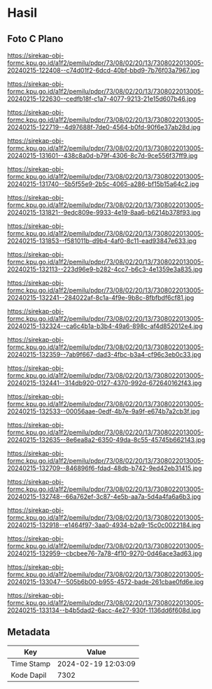 # Hasil

## Foto C Plano

https://sirekap-obj-formc.kpu.go.id/a1f2/pemilu/pdpr/73/08/02/20/13/7308022013005-20240215-122408--c74d01f2-6dcd-40bf-bbd9-7b76f03a7967.jpg

https://sirekap-obj-formc.kpu.go.id/a1f2/pemilu/pdpr/73/08/02/20/13/7308022013005-20240215-122630--cedfb18f-c1a7-4077-9213-21e15d607b46.jpg

https://sirekap-obj-formc.kpu.go.id/a1f2/pemilu/pdpr/73/08/02/20/13/7308022013005-20240215-122719--4d97688f-7de0-4564-b0fd-90f6e37ab28d.jpg

https://sirekap-obj-formc.kpu.go.id/a1f2/pemilu/pdpr/73/08/02/20/13/7308022013005-20240215-131601--438c8a0d-b79f-4306-8c7d-9ce556f37ff9.jpg

https://sirekap-obj-formc.kpu.go.id/a1f2/pemilu/pdpr/73/08/02/20/13/7308022013005-20240215-131740--5b5f55e9-2b5c-4065-a286-bf15b15a64c2.jpg

https://sirekap-obj-formc.kpu.go.id/a1f2/pemilu/pdpr/73/08/02/20/13/7308022013005-20240215-131821--9edc809e-9933-4e19-8aa6-b6214b378f93.jpg

https://sirekap-obj-formc.kpu.go.id/a1f2/pemilu/pdpr/73/08/02/20/13/7308022013005-20240215-131853--f581011b-d9b4-4af0-8c11-ead93847e633.jpg

https://sirekap-obj-formc.kpu.go.id/a1f2/pemilu/pdpr/73/08/02/20/13/7308022013005-20240215-132113--223d96e9-b282-4cc7-b6c3-4e1359e3a835.jpg

https://sirekap-obj-formc.kpu.go.id/a1f2/pemilu/pdpr/73/08/02/20/13/7308022013005-20240215-132241--284022af-8c1a-4f9e-9b8c-8fbfbdf6cf81.jpg

https://sirekap-obj-formc.kpu.go.id/a1f2/pemilu/pdpr/73/08/02/20/13/7308022013005-20240215-132324--ca6c4b1a-b3b4-49a6-898c-af4d852012e4.jpg

https://sirekap-obj-formc.kpu.go.id/a1f2/pemilu/pdpr/73/08/02/20/13/7308022013005-20240215-132359--7ab9f667-dad3-4fbc-b3a4-cf96c3eb0c33.jpg

https://sirekap-obj-formc.kpu.go.id/a1f2/pemilu/pdpr/73/08/02/20/13/7308022013005-20240215-132441--314db920-0127-4370-992d-672640162f43.jpg

https://sirekap-obj-formc.kpu.go.id/a1f2/pemilu/pdpr/73/08/02/20/13/7308022013005-20240215-132533--00056aae-0edf-4b7e-9a9f-e674b7a2cb3f.jpg

https://sirekap-obj-formc.kpu.go.id/a1f2/pemilu/pdpr/73/08/02/20/13/7308022013005-20240215-132635--8e6ea8a2-6350-49da-8c55-45745b662143.jpg

https://sirekap-obj-formc.kpu.go.id/a1f2/pemilu/pdpr/73/08/02/20/13/7308022013005-20240215-132709--846896f6-fdad-48db-b742-9ed42eb31415.jpg

https://sirekap-obj-formc.kpu.go.id/a1f2/pemilu/pdpr/73/08/02/20/13/7308022013005-20240215-132748--66a762ef-3c87-4e5b-aa7a-5d4a4fa6a6b3.jpg

https://sirekap-obj-formc.kpu.go.id/a1f2/pemilu/pdpr/73/08/02/20/13/7308022013005-20240215-132918--e1464f97-3aa0-4934-b2a9-15c0c0022184.jpg

https://sirekap-obj-formc.kpu.go.id/a1f2/pemilu/pdpr/73/08/02/20/13/7308022013005-20240215-132959--cbcbee76-7a78-4f10-9270-0d46ace3ad63.jpg

https://sirekap-obj-formc.kpu.go.id/a1f2/pemilu/pdpr/73/08/02/20/13/7308022013005-20240215-133047--505b6b00-b955-4572-bade-261cbae0fd6e.jpg

https://sirekap-obj-formc.kpu.go.id/a1f2/pemilu/pdpr/73/08/02/20/13/7308022013005-20240215-133134--b4b5dad2-6acc-4e27-930f-1136dd6f608d.jpg


## Metadata

| Key        | Value               |
| ---------- | ------------------- |
| Time Stamp | 2024-02-19 12:03:09 |
| Kode Dapil | 7302                |



